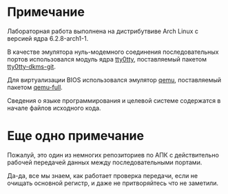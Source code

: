 # Примечание

Лабораторная работа выполнена на дистрибутвиве Arch Linux с версией ядра 6.2.8-arch1-1.

В качестве эмулятора нуль-модемного соединения последовательных портов использовался модуль ядра [tty0tty](https://github.com/freemed/tty0tty), поставляемый пакетом [tty0tty-dkms-git](https://aur.archlinux.org/packages/tty0tty-dkms-git).

Для виртуализации BIOS использовался эмулятор [qemu](https://www.qemu.org/), поставляемый пакетом [qemu-full](https://archlinux.org/packages/?name=qemu-full).

Сведения о языке программирования и целевой системе содержатся в начале файлов исходного кода.

# Еще одно примечание

Пожалуй, это один из немногих репозиториев по АПК с действительно рабочей передачей данных между последовательными портами.

Да-да, все мы знаем, как работает проверка передачи, если не очищать основной регистр, и даже не притворяйтесь что не заметили.